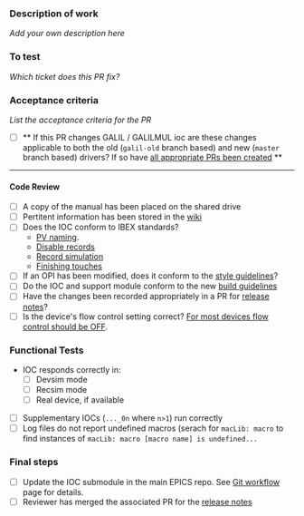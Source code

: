 ### Description of work

*Add your own description here*

### To test

*Which ticket does this PR fix?*

### Acceptance criteria

*List the acceptance criteria for the PR*

- [ ] ** If this PR changes GALIL / GALILMUL ioc are these changes applicable to both the old (`galil-old` branch based) and new (`master` branch based) drivers? If so have [all appropriate PRs been created](https://isiscomputinggroup.github.io/ibex_developers_manual/specific_iocs/motors/galil/Updating-old-galil-driver.html) **

---

#### Code Review

- [ ] A copy of the manual has been placed on the shared drive
- [ ] Pertitent information has been stored in the [wiki](https://isiscomputinggroup.github.io/ibex_developers_manual/Specific-IOCs.html)
- [ ] Does the IOC conform to IBEX standards?
    - [PV naming](https://isiscomputinggroup.github.io/ibex_developers_manual/iocs/conventions/PV-Naming.html).
    - [Disable records](https://isiscomputinggroup.github.io/ibex_developers_manual/iocs/testing/Disable-records.html)
    - [Record simulation](https://isiscomputinggroup.github.io/ibex_developers_manual/iocs/testing/Record-Simulation.html)
    - [Finishing touches](https://isiscomputinggroup.github.io/ibex_developers_manual/iocs/creation/IOC-Finishing-Touches.html)
- [ ] If an OPI has been modified, does it conform to the [style guidelines](https://isiscomputinggroup.github.io/ibex_developers_manual/client/opis/OPI-Creation.html)?
- [ ] Do the IOC and support module conform to the new [build guidelines](https://isiscomputinggroup.github.io/ibex_developers_manual/iocs/compiling/Reducing-Build-Dependencies.html)
- [ ] Have the changes been recorded appropriately in a PR for [release notes](https://github.com/ISISComputingGroup/IBEX/blob/master/release_notes/ReleaseNotes_Upcoming.md)?
- [ ] Is the device's flow control setting correct? [For most devices flow control should be OFF](https://isiscomputinggroup.github.io/ibex_developers_manual/iocs/tips_tricks/Flow-control.html).

### Functional Tests

- IOC responds correctly in:
    - [ ] Devsim mode
    - [ ] Recsim mode
    - [ ] Real device, if available
- [ ] Supplementary IOCs (`..._0n` where `n>1`) run correctly
- [ ] Log files do not report undefined macros (serach for `macLib: macro` to find instances of `macLib: macro [macro name] is undefined...`

### Final steps

- [ ] Update the IOC submodule in the main EPICS repo. See [Git workflow](https://isiscomputinggroup.github.io/ibex_developers_manual/processes/git_and_github/Git-workflow.html) page for details.
- [ ] Reviewer has merged the associated PR for the [release notes](https://github.com/ISISComputingGroup/IBEX/blob/master/release_notes/ReleaseNotes_Upcoming.md)
